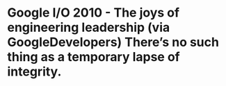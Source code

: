 <!--
id: 954476239
link: http://tumblr.atmos.org/post/954476239/google-i-o-2010-the-joys-of-engineering
slug: google-i-o-2010-the-joys-of-engineering
date: Sat Aug 14 2010 16:43:00 GMT-0700 (PDT)
publish: 2010-08-014
tags: 
title: Google I/O 2010 - The joys of engineering leadership (via GoogleDevelopers)
There&#8217;s no such thing as a temporary lapse of integrity.
-->


Google I/O 2010 - The joys of engineering leadership (via GoogleDevelopers)
There&#8217;s no such thing as a temporary lapse of integrity.
==========================================================================================================================================



